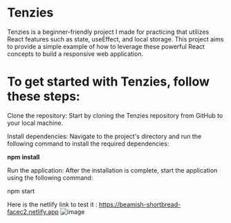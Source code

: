 # Tenzies
Tenzies is a beginner-friendly project I made for practicing that utilizes React features such as state, useEffect, and local storage. This project aims to provide a simple example of how to leverage these powerful React concepts to build a responsive web application.

# To get started with Tenzies, follow these steps:

Clone the repository: Start by cloning the Tenzies repository from GitHub to your local machine.

Install dependencies: Navigate to the project's directory and run the following command to install the required dependencies:

**npm install**

Run the application: After the installation is complete, start the application using the following command:

npm start

Here is the netlify link to test it : https://beamish-shortbread-facec2.netlify.app
![image](https://github.com/Kostaga/Tenzies-React-Game/assets/59094550/510e3940-cbdc-4cd4-afb7-598d63853ef6)



